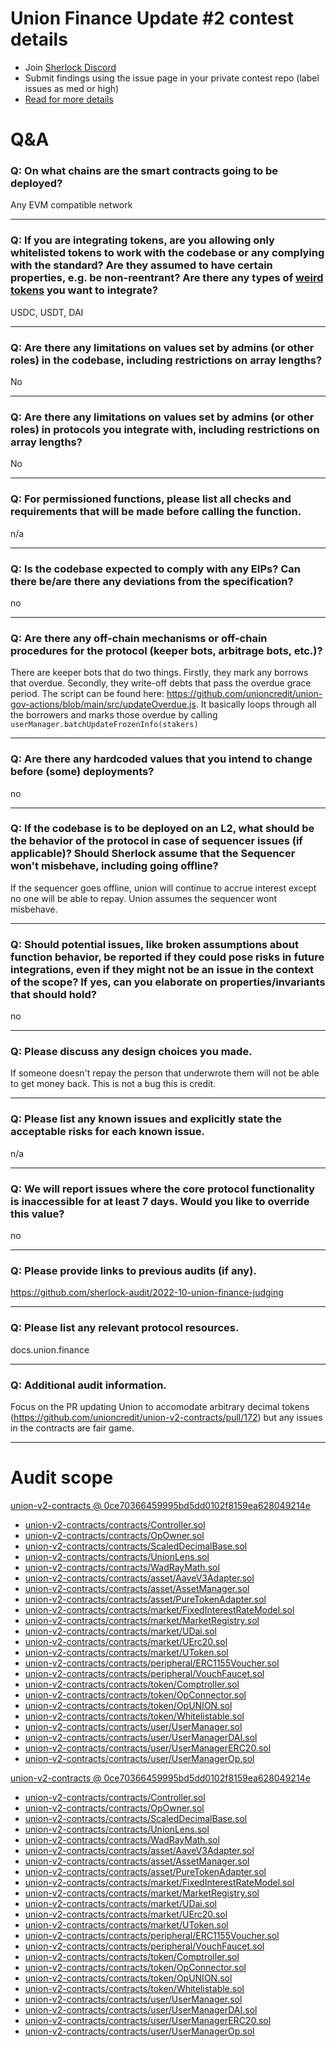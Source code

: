 
# Union Finance Update #2 contest details

- Join [Sherlock Discord](https://discord.gg/MABEWyASkp)
- Submit findings using the issue page in your private contest repo (label issues as med or high)
- [Read for more details](https://docs.sherlock.xyz/audits/watsons)

# Q&A

### Q: On what chains are the smart contracts going to be deployed?
Any EVM compatible network
___

### Q: If you are integrating tokens, are you allowing only whitelisted tokens to work with the codebase or any complying with the standard? Are they assumed to have certain properties, e.g. be non-reentrant? Are there any types of [weird tokens](https://github.com/d-xo/weird-erc20) you want to integrate?
USDC, USDT, DAI
___

### Q: Are there any limitations on values set by admins (or other roles) in the codebase, including restrictions on array lengths?
No
___

### Q: Are there any limitations on values set by admins (or other roles) in protocols you integrate with, including restrictions on array lengths?
No
___

### Q: For permissioned functions, please list all checks and requirements that will be made before calling the function.
n/a
___

### Q: Is the codebase expected to comply with any EIPs? Can there be/are there any deviations from the specification?
no
___

### Q: Are there any off-chain mechanisms or off-chain procedures for the protocol (keeper bots, arbitrage bots, etc.)?
There are keeper bots that do two things. Firstly, they mark any borrows that overdue. Secondly, they write-off debts that pass the overdue grace period.
The script can be found here: https://github.com/unioncredit/union-gov-actions/blob/main/src/updateOverdue.js. 
It basically loops through all the borrowers and marks those overdue by calling `userManager.batchUpdateFrozenInfo(stakers)` 
___

### Q: Are there any hardcoded values that you intend to change before (some) deployments?
no
___

### Q: If the codebase is to be deployed on an L2, what should be the behavior of the protocol in case of sequencer issues (if applicable)? Should Sherlock assume that the Sequencer won't misbehave, including going offline?
If the sequencer goes offline, union will continue to accrue interest except no one will be able to repay. Union assumes the sequencer wont misbehave.
___

### Q: Should potential issues, like broken assumptions about function behavior, be reported if they could pose risks in future integrations, even if they might not be an issue in the context of the scope? If yes, can you elaborate on properties/invariants that should hold?
no
___

### Q: Please discuss any design choices you made.
If someone doesn't repay the person that underwrote them will not be able to get money back. This is not a bug this is credit.
___

### Q: Please list any known issues and explicitly state the acceptable risks for each known issue.
n/a
___

### Q: We will report issues where the core protocol functionality is inaccessible for at least 7 days. Would you like to override this value?
no
___

### Q: Please provide links to previous audits (if any).
https://github.com/sherlock-audit/2022-10-union-finance-judging
___

### Q: Please list any relevant protocol resources.
docs.union.finance
___

### Q: Additional audit information.
Focus on the PR updating Union to accomodate arbitrary decimal tokens (https://github.com/unioncredit/union-v2-contracts/pull/172) but any issues in the contracts are fair game.
___



# Audit scope


[union-v2-contracts @ 0ce70366459995bd5dd0102f8159ea628049214e](https://github.com/unioncredit/union-v2-contracts/tree/0ce70366459995bd5dd0102f8159ea628049214e)
- [union-v2-contracts/contracts/Controller.sol](union-v2-contracts/contracts/Controller.sol)
- [union-v2-contracts/contracts/OpOwner.sol](union-v2-contracts/contracts/OpOwner.sol)
- [union-v2-contracts/contracts/ScaledDecimalBase.sol](union-v2-contracts/contracts/ScaledDecimalBase.sol)
- [union-v2-contracts/contracts/UnionLens.sol](union-v2-contracts/contracts/UnionLens.sol)
- [union-v2-contracts/contracts/WadRayMath.sol](union-v2-contracts/contracts/WadRayMath.sol)
- [union-v2-contracts/contracts/asset/AaveV3Adapter.sol](union-v2-contracts/contracts/asset/AaveV3Adapter.sol)
- [union-v2-contracts/contracts/asset/AssetManager.sol](union-v2-contracts/contracts/asset/AssetManager.sol)
- [union-v2-contracts/contracts/asset/PureTokenAdapter.sol](union-v2-contracts/contracts/asset/PureTokenAdapter.sol)
- [union-v2-contracts/contracts/market/FixedInterestRateModel.sol](union-v2-contracts/contracts/market/FixedInterestRateModel.sol)
- [union-v2-contracts/contracts/market/MarketRegistry.sol](union-v2-contracts/contracts/market/MarketRegistry.sol)
- [union-v2-contracts/contracts/market/UDai.sol](union-v2-contracts/contracts/market/UDai.sol)
- [union-v2-contracts/contracts/market/UErc20.sol](union-v2-contracts/contracts/market/UErc20.sol)
- [union-v2-contracts/contracts/market/UToken.sol](union-v2-contracts/contracts/market/UToken.sol)
- [union-v2-contracts/contracts/peripheral/ERC1155Voucher.sol](union-v2-contracts/contracts/peripheral/ERC1155Voucher.sol)
- [union-v2-contracts/contracts/peripheral/VouchFaucet.sol](union-v2-contracts/contracts/peripheral/VouchFaucet.sol)
- [union-v2-contracts/contracts/token/Comptroller.sol](union-v2-contracts/contracts/token/Comptroller.sol)
- [union-v2-contracts/contracts/token/OpConnector.sol](union-v2-contracts/contracts/token/OpConnector.sol)
- [union-v2-contracts/contracts/token/OpUNION.sol](union-v2-contracts/contracts/token/OpUNION.sol)
- [union-v2-contracts/contracts/token/Whitelistable.sol](union-v2-contracts/contracts/token/Whitelistable.sol)
- [union-v2-contracts/contracts/user/UserManager.sol](union-v2-contracts/contracts/user/UserManager.sol)
- [union-v2-contracts/contracts/user/UserManagerDAI.sol](union-v2-contracts/contracts/user/UserManagerDAI.sol)
- [union-v2-contracts/contracts/user/UserManagerERC20.sol](union-v2-contracts/contracts/user/UserManagerERC20.sol)
- [union-v2-contracts/contracts/user/UserManagerOp.sol](union-v2-contracts/contracts/user/UserManagerOp.sol)




[union-v2-contracts @ 0ce70366459995bd5dd0102f8159ea628049214e](https://github.com/unioncredit/union-v2-contracts/tree/0ce70366459995bd5dd0102f8159ea628049214e)
- [union-v2-contracts/contracts/Controller.sol](union-v2-contracts/contracts/Controller.sol)
- [union-v2-contracts/contracts/OpOwner.sol](union-v2-contracts/contracts/OpOwner.sol)
- [union-v2-contracts/contracts/ScaledDecimalBase.sol](union-v2-contracts/contracts/ScaledDecimalBase.sol)
- [union-v2-contracts/contracts/UnionLens.sol](union-v2-contracts/contracts/UnionLens.sol)
- [union-v2-contracts/contracts/WadRayMath.sol](union-v2-contracts/contracts/WadRayMath.sol)
- [union-v2-contracts/contracts/asset/AaveV3Adapter.sol](union-v2-contracts/contracts/asset/AaveV3Adapter.sol)
- [union-v2-contracts/contracts/asset/AssetManager.sol](union-v2-contracts/contracts/asset/AssetManager.sol)
- [union-v2-contracts/contracts/asset/PureTokenAdapter.sol](union-v2-contracts/contracts/asset/PureTokenAdapter.sol)
- [union-v2-contracts/contracts/market/FixedInterestRateModel.sol](union-v2-contracts/contracts/market/FixedInterestRateModel.sol)
- [union-v2-contracts/contracts/market/MarketRegistry.sol](union-v2-contracts/contracts/market/MarketRegistry.sol)
- [union-v2-contracts/contracts/market/UDai.sol](union-v2-contracts/contracts/market/UDai.sol)
- [union-v2-contracts/contracts/market/UErc20.sol](union-v2-contracts/contracts/market/UErc20.sol)
- [union-v2-contracts/contracts/market/UToken.sol](union-v2-contracts/contracts/market/UToken.sol)
- [union-v2-contracts/contracts/peripheral/ERC1155Voucher.sol](union-v2-contracts/contracts/peripheral/ERC1155Voucher.sol)
- [union-v2-contracts/contracts/peripheral/VouchFaucet.sol](union-v2-contracts/contracts/peripheral/VouchFaucet.sol)
- [union-v2-contracts/contracts/token/Comptroller.sol](union-v2-contracts/contracts/token/Comptroller.sol)
- [union-v2-contracts/contracts/token/OpConnector.sol](union-v2-contracts/contracts/token/OpConnector.sol)
- [union-v2-contracts/contracts/token/OpUNION.sol](union-v2-contracts/contracts/token/OpUNION.sol)
- [union-v2-contracts/contracts/token/Whitelistable.sol](union-v2-contracts/contracts/token/Whitelistable.sol)
- [union-v2-contracts/contracts/user/UserManager.sol](union-v2-contracts/contracts/user/UserManager.sol)
- [union-v2-contracts/contracts/user/UserManagerDAI.sol](union-v2-contracts/contracts/user/UserManagerDAI.sol)
- [union-v2-contracts/contracts/user/UserManagerERC20.sol](union-v2-contracts/contracts/user/UserManagerERC20.sol)
- [union-v2-contracts/contracts/user/UserManagerOp.sol](union-v2-contracts/contracts/user/UserManagerOp.sol)


